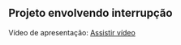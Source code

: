 ## Projeto envolvendo interrupção

Vídeo de apresentação: [Assistir vídeo](https://youtu.be/pBW9UQxHu10?si=I8L4stIraLVMJ_wi)